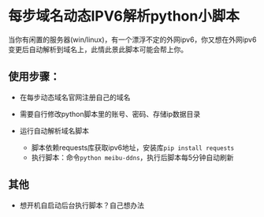 # 每步域名动态IPV6解析python小脚本
当你有闲置的服务器(win/linux)，有一个漂浮不定的外网ipv6，你又想在外网ipv6变更后自动解析到域名上，此情此景此脚本可能会帮上你。

## 使用步骤：
- 在每步动态域名官网注册自己的域名

- 需要自行修改python脚本里的账号、密码、存储ip数据目录

- 运行自动解析域名脚本
    - 脚本依赖requests库获取ipv6地址，安装库`pip install requests`
    - 执行脚本：命令`python meibu-ddns`，执行后脚本每5分钟自动刷新

## 其他
- 想开机自启动后台执行脚本？自己想办法

